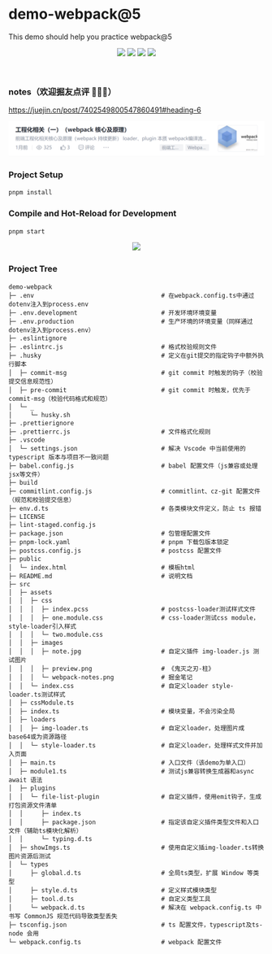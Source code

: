 # demo-webpack@5

This demo should help you practice webpack@5

<p align="center">
   <img src='https://img.shields.io/badge/node-v18.14.2-brightgreen?logo=nodedotjs'/>
   <img src='https://img.shields.io/badge/pnpm-v9.4.0-brightgreen?logo=pnpm'/>
   <img src='https://img.shields.io/badge/typescript-v5.5.2-blue?logo=typescript'/>
   <img src='https://img.shields.io/badge/webpack-v5.93.0-blue?logo=webpack'/>
</p>

<br/>

### notes（欢迎掘友点评 🎉🎉🎉）

https://juejin.cn/post/7402549800547860491#heading-6

<p align="center">
  <img src="./src/assets/images/webpack-notes.png"/>
</p>

### Project Setup

```sh
pnpm install
```

### Compile and Hot-Reload for Development

```sh
pnpm start
```

<p align="center">
  <img src="./src/assets/images/webpack-preview.png"/>
</p>

### Project Tree

```text
demo-webpack
├─ .env                                   # 在webpack.config.ts中通过dotenv注入到process.env
├─ .env.development                       # 开发环境环境变量
├─ .env.production                        # 生产环境的环境变量（同样通过dotenv注入到process.env）
├─ .eslintignore
├─ .eslintrc.js                           # 格式校验规则文件
├─ .husky                                 # 定义在git提交的指定钩子中额外执行脚本
│  ├─ commit-msg                          # git commit 时触发的钩子（校验提交信息规范性）
│  ├─ pre-commit                          # git commit 时触发，优先于commit-msg（校验代码格式和规范）
│  └─ _
│     └─ husky.sh
├─ .prettierignore
├─ .prettierrc.js                         # 文件格式化规则
├─ .vscode
│  └─ settings.json                       # 解决 Vscode 中当前使用的 typescript 版本与项目不一致问题
├─ babel.config.js                        # babel 配置文件（js兼容或处理jsx等文件）
├─ build
├─ commitlint.config.js                   # commitlint、cz-git 配置文件（规范和校验提交信息）
├─ env.d.ts                               # 各类模块文件定义，防止 ts 报错
├─ LICENSE
├─ lint-staged.config.js
├─ package.json                           # 包管理配置文件
├─ pnpm-lock.yaml                         # pnpm 下载包版本锁定
├─ postcss.config.js                      # postcss 配置文件
├─ public
│  └─ index.html                          # 模板html
├─ README.md                              # 说明文档
├─ src
│  ├─ assets
│  │  ├─ css
│  │  │  ├─ index.pcss                    # postcss-loader测试样式文件
│  │  │  ├─ one.module.css                # css-loader测试css module，style-loader引入样式
│  │  │  └─ two.module.css
│  │  ├─ images
│  │  │  ├─ note.jpg                      # 自定义插件 img-loader.js 测试图片
│  │  │  ├─ preview.png                   # 《鬼灭之刃-柱》
│  │  │  └─ webpack-notes.png             # 掘金笔记
│  │  └─ index.css                        # 自定义loader style-loader.ts测试样式
│  ├─ cssModule.ts
│  ├─ index.ts                            # 模块变量，不会污染全局
│  ├─ loaders
│  │  ├─ img-loader.ts                    # 自定义loader，处理图片成base64或为资源路径
│  │  └─ style-loader.ts                  # 自定义loader，处理样式文件并加入页面
│  ├─ main.ts                             # 入口文件（该demo为单入口）
│  ├─ module1.ts                          # 测试js兼容转换生成器和async await 语法
│  ├─ plugins
│  │  └─ file-list-plugin                 # 自定义插件，使用emit钩子，生成打包资源文件清单
│  │     ├─ index.ts
│  │     ├─ package.json                  # 指定该自定义插件类型文件和入口文件（辅助ts模块化解析）
│  │     └─ typing.d.ts
│  ├─ showImgs.ts                         # 使用自定义插img-loader.ts转换图片资源后测试
│  └─ types
│     ├─ global.d.ts                      # 全局ts类型，扩展 Window 等类型
│     ├─ style.d.ts                       # 定义样式模块类型
│     ├─ tool.d.ts                        # 自定义类型工具
│     └─ webpack.d.ts                     # 解决在 webpack.config.ts 中书写 CommonJS 规范代码导致类型丢失
├─ tsconfig.json                          # ts 配置文件，typescript及ts-node 会用
└─ webpack.config.ts                      # webpack 配置文件

```
